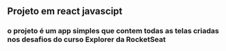 ## Projeto em react javascipt
### o projeto é um app simples que contem todas as telas criadas nos desafios do curso Explorer da RocketSeat
